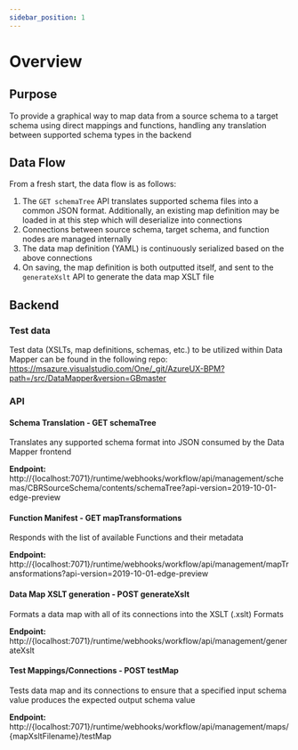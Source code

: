 ```yaml
---
sidebar_position: 1
---
```


# Overview

## Purpose

To provide a graphical way to map data from a source schema to a target schema using direct mappings and functions, handling any translation between supported schema types in the backend

## Data Flow

From a fresh start, the data flow is as follows:

1. The `GET schemaTree` API translates supported schema files into a common JSON format. Additionally, an existing map definition may be loaded in at this step which will deserialize into connections
2. Connections between source schema, target schema, and function nodes are managed internally
3. The data map definition (YAML) is continuously serialized based on the above connections
4. On saving, the map definition is both outputted itself, and sent to the `generateXslt` API to generate the data map XSLT file

## Backend

### Test data

Test data (XSLTs, map definitions, schemas, etc.) to be utilized within Data Mapper can be found in the following repo: https://msazure.visualstudio.com/One/_git/AzureUX-BPM?path=/src/DataMapper&version=GBmaster

### API

#### Schema Translation - GET schemaTree

Translates any supported schema format into JSON consumed by the Data Mapper frontend

**Endpoint:** http://\{localhost:7071\}/runtime/webhooks/workflow/api/management/schemas/CBRSourceSchema/contents/schemaTree?api-version=2019-10-01-edge-preview

#### Function Manifest - GET mapTransformations

Responds with the list of available Functions and their metadata

**Endpoint:** http://\{localhost:7071\}/runtime/webhooks/workflow/api/management/mapTransformations?api-version=2019-10-01-edge-preview

#### Data Map XSLT generation - POST generateXslt

Formats a data map with all of its connections into the XSLT (.xslt) Formats

**Endpoint:** http://\{localhost:7071\}/runtime/webhooks/workflow/api/management/generateXslt

#### Test Mappings/Connections - POST testMap

Tests data map and its connections to ensure that a specified input schema value produces the expected output schema value

**Endpoint:** http://\{localhost:7071\}/runtime/webhooks/workflow/api/management/maps/\{mapXsltFilename\}/testMap
